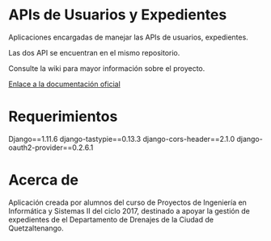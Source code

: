 APIs de Usuarios y Expedientes
=============================

Aplicaciones encargadas de manejar las APIs de usuarios, expedientes.

Las dos API se encuentran en el mismo repositorio.

Consulte la wiki para mayor información sobre el proyecto.

[Enlace a la documentación oficial](https://github.com/andyj13/API-Usuarios/wiki/Documentaci%C3%B3n-Proyecto-Drenajes)

Requerimientos
==============
Django==1.11.6
django-tastypie==0.13.3
django-cors-header==2.1.0
django-oauth2-provider==0.2.6.1

Acerca de
=========

Aplicación creada por alumnos del curso de Proyectos de Ingeniería en Informática y Sistemas II del ciclo 2017, destinado a apoyar la gestión de expedientes de el Departamento de Drenajes de la Ciudad de Quetzaltenango.
